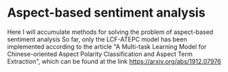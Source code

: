 # Aspect-based sentiment analysis
 Here I will accumulate methods for solving the problem of aspect-based sentiment analysis
So far, only the LCF-ATEPC model has been implemented according to the article "A Multi-task Learning Model for Chinese-oriented Aspect Polarity Classification and Aspect
Term Extraction", which can be found at the link https://arxiv.org/abs/1912.07976